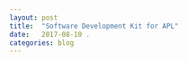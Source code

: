 ```yaml
---
layout: post
title:  "Software Development Kit for APL"
date:   2017-08-10 .
categories: blog
---
```

